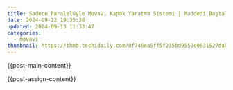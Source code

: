```yaml
---
title: Sadece Paralelüyle Movavi Kapak Yaratma Sistemi | Maddedi Baştalmış Ekran Kaydən Eğitim Aracısı
date: 2024-09-12 19:35:38
updated: 2024-09-13 11:33:47
categories:
  - movavi
thumbnail: https://thmb.techidaily.com/8f746ea5ff5f235bd9550c0631527dab7bc233469cd27f4e2765e160c088926b.jpg
---
```


{{post-main-content}}

<ins class="adsbygoogle"
     style="display:block"
     data-ad-format="autorelaxed"
     data-ad-client="ca-pub-7571918770474297"
     data-ad-slot="1223367746"></ins>

{{post-assign-content}}

<ins class="adsbygoogle"
     style="display:block"
     data-ad-client="ca-pub-7571918770474297"
     data-ad-slot="8358498916"
     data-ad-format="auto"
     data-full-width-responsive="true"></ins>
